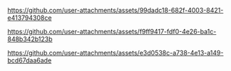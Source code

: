

https://github.com/user-attachments/assets/99dadc18-682f-4003-8421-e413794308ce



https://github.com/user-attachments/assets/f9ff9417-fdf0-4e26-ba1c-848b342b123b



https://github.com/user-attachments/assets/e3d0538c-a738-4e13-a149-bcd67daa6ade

